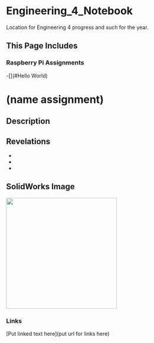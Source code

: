 # Engineering_4_Notebook
Location for Engineering 4 progress and such for the year.

## This Page Includes

### Raspberry Pi Assignments
-[](#Hello World)

# (name assignment)

## Description


## Revelations

*
*
*

## SolidWorks Image
<img src="" width=300px>

### Links
[Put linked text here](put url for links here)
